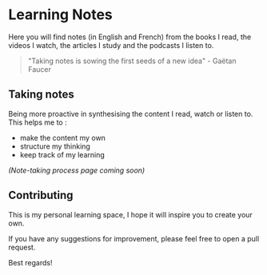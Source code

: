 # Learning Notes

Here you will find notes (in English and French) from the books I read, the videos I watch, the articles I study and the podcasts I listen to.

>"Taking notes is sowing the first seeds of a new idea" - Gaëtan Faucer

## Taking notes

Being more proactive in synthesising the content I read, watch or listen to. 
This helps me to : 
- make the content my own
- structure my thinking
- keep track of my learning

*(Note-taking process page coming soon)*

## Contributing

This is my personal learning space, I hope it will inspire you to create your own. 

If you have any suggestions for improvement, please feel free to open a pull request.

Best regards!
